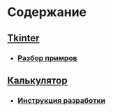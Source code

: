 # Содержание

## [Tkinter](https://github.com/Vinnjy/python/tree/tkinter/tkinter/tkinter)

  * ### [Разбор примров](https://github.com/Vinnjy/python/blob/tkinter/tkinter/tkinter/tkinter.md)

## [Калькулятор](https://github.com/Vinnjy/python/tree/tkinter/tkinter/calculate)

  * ### [Инструкция разработки](https://github.com/Vinnjy/python/blob/tkinter/tkinter/calculate/calculate.md)
